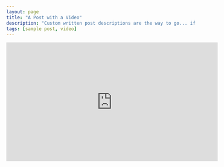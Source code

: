 ```yaml
---
layout: page
title: "A Post with a Video"
description: "Custom written post descriptions are the way to go... if you're not lazy."
tags: [sample post, video]
---
```


<iframe width="560" height="315" src="https://www.youtube.com/embed/4I_NYya-WWg" frameborder="0"></iframe>
